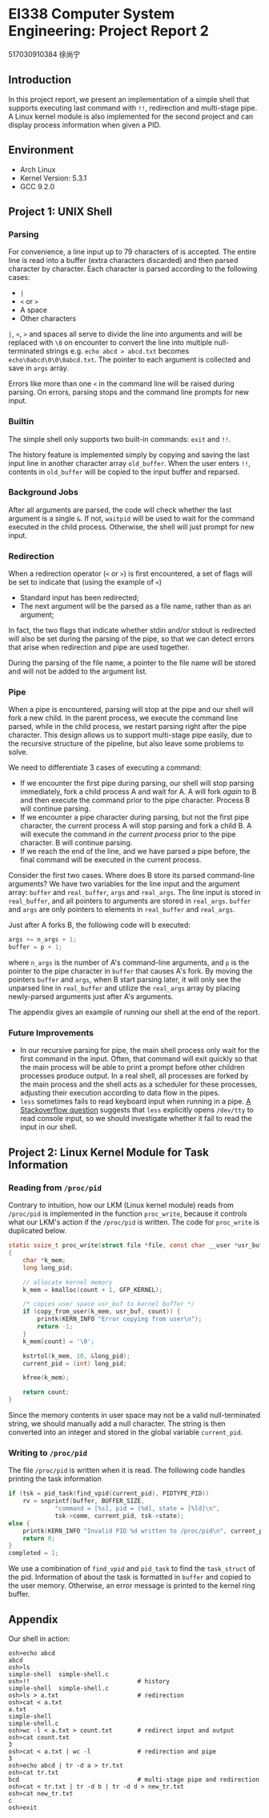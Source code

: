 # EI338 Computer System Engineering: Project Report 2

517030910384 徐尚宁

## Introduction

In this project report, we present an implementation of a simple shell that supports executing last command with `!!`, redirection and multi-stage pipe. A Linux kernel module is also implemented for the second project and can display process information when given a PID.

## Environment

- Arch Linux
- Kernel Version: 5.3.1
- GCC 9.2.0

## Project 1: UNIX Shell

### Parsing

For convenience, a line input up to 79 characters of is accepted. The entire line is read into a buffer (extra characters discarded) and then parsed character by character. Each character is parsed according to the following cases:
- `|`
- `<` or `>`
- A space
- Other characters

`|`, `<`, `>` and spaces all serve to divide the line into arguments and will be replaced with `\0` on encounter to convert the line into multiple null-terminated strings e.g. `echo abcd > abcd.txt` becomes `echo\0abcd\0\0\0abcd.txt`. The pointer to each argument is collected and save in `args` array.

Errors like more than one `<` in the command line will be raised during parsing. On errors, parsing stops and the command line prompts for new input.

### Builtin

The simple shell only supports two built-in commands: `exit` and `!!`.

The history feature is implemented simply by copying and saving the last input line in another character array `old_buffer`. When the user enters `!!`, contents in `old_buffer` will be copied to the input buffer and reparsed.

### Background Jobs

After all arguments are parsed, the code will check whether the last argument is a single `&`. If not, `waitpid` will be used to wait for the command executed in the child process. Otherwise, the shell will just prompt for new input.

### Redirection

When a redirection operator (`<` or `>`) is first encountered, a set of flags will be set to indicate that (using the example of `<`)
- Standard input has been redirected;
- The next argument will be the parsed as a file name, rather than as an argument;

In fact, the two flags that indicate whether stdin and/or stdout is redirected will also be set during the parsing of the pipe, so that we can detect errors that arise when redirection and pipe are used together.

During the parsing of the file name, a pointer to the file name will be stored and will not be added to the argument list.

### Pipe

When a pipe is encountered, parsing will stop at the pipe and our shell will fork a new child. In the parent process, we execute the command line parsed, while in the child process, we restart parsing right after the pipe character. This design allows us to support multi-stage pipe easily, due to the recursive structure of the pipeline, but also leave some problems to solve.

We need to differentiate 3 cases of executing a command:
- If we encounter the first pipe during parsing, our shell will stop parsing immediately, fork a child process A and wait for A. A will fork *again* to B and then execute the command prior to the pipe character. Process B will continue parsing.
- If we encounter a pipe character during parsing, but not the first pipe character, the current process A will stop parsing and fork a child B. A will execute the command *in the current process* prior to the pipe character. B will continue parsing.
- If we reach the end of the line, and we have parsed a pipe before, the final command will be executed in the current process.

Consider the first two cases. Where does B store its parsed command-line arguments? We have two variables for the line input and the argument array: `buffer` and `real_buffer`, `args` and `real_args`. The line input is stored in `real_buffer`, and all pointers to arguments are stored in `real_args`. `buffer` and `args` are only pointers to elements in `real_buffer` and `real_args`.

Just after A forks B, the following code will b executed:

```c
args += n_args + 1;
buffer = p + 1;
```

where `n_args` is the number of A's command-line arguments, and `p` is the pointer to the pipe character in `buffer` that causes A's fork. By moving the pointers `buffer` and `args`, when B start parsing later, it will only see the unparsed line in `real_buffer` and utilize the `real_args` array by placing newly-parsed arguments just after A's arguments.

The appendix gives an example of running our shell at the end of the report.

### Future Improvements

- In our recursive parsing for pipe, the main shell process only wait for the first command in the input. Often, that command will exit quickly so that the main process will be able to print a prompt before other children processes produce output. In a real shell, all processes are forked by the main process and the shell acts as a scheduler for these processes, adjusting their execution according to data flow in the pipes.
- `less` sometimes fails to read keyboard input when running in a pipe. [A Stackoverflow question](https://stackoverflow.com/questions/46930395/pipeline-management-in-linux-shell) suggests that `less` explicitly opens `/dev/tty` to read console input, so we should investigate whether it fail to read the input in our shell.

## Project 2: Linux Kernel Module for Task Information

### Reading from `/proc/pid`

Contrary to intuition, how our LKM (Linux kernel module) reads from `/proc/pid` is implemented in the function `proc_write`, because it controls what our LKM's action if the `/proc/pid` is written. The code for `proc_write` is duplicated below.

```c
static ssize_t proc_write(struct file *file, const char __user *usr_buf, size_t count, loff_t *pos)
{
    char *k_mem;
    long long_pid;

    // allocate kernel memory
    k_mem = kmalloc(count + 1, GFP_KERNEL);

    /* copies user space usr_buf to kernel buffer */
    if (copy_from_user(k_mem, usr_buf, count)) {
        printk(KERN_INFO "Error copying from user\n");
        return -1;
    }
    k_mem[count] = '\0';

    kstrtol(k_mem, 10, &long_pid);
    current_pid = (int) long_pid;

    kfree(k_mem);

    return count;
}
```

Since the memory contents in user space may not be a valid null-terminated string, we should manually add a null character. The string is then converted into an integer and stored in the global variable `current_pid`.

### Writing to `/proc/pid`

The file `/proc/pid` is written when it is read. The following code handles printing the task information

```c
if (tsk = pid_task(find_vpid(current_pid), PIDTYPE_PID))
    rv = snprintf(buffer, BUFFER_SIZE,
             "command = [%s], pid = [%d], state = [%ld]\n",
             tsk->comm, current_pid, tsk->state);
else {
    printk(KERN_INFO "Invalid PID %d written to /proc/pid\n", current_pid);
    return 0;
}
completed = 1;
```

We use a combination of `find_vpid` and `pid_task` to find the `task_struct` of the pid. Information of about the task is formatted in `buffer` and copied to the user memory. Otherwise, an error message is printed to the kernel ring buffer.

## Appendix

Our shell in action:

```
osh>echo abcd
abcd
osh>ls
simple-shell  simple-shell.c
osh>!!                              # history
simple-shell  simple-shell.c
osh>ls > a.txt                      # redirection
osh>cat < a.txt
a.txt
simple-shell
simple-shell.c
osh>wc -l < a.txt > count.txt       # redirect input and output
osh>cat count.txt
3
osh>cat < a.txt | wc -l             # redirection and pipe
3
osh>echo abcd | tr -d a > tr.txt
osh>cat tr.txt
bcd                                 # multi-stage pipe and redirection
osh>cat < tr.txt | tr -d b | tr -d d > new_tr.txt
osh>cat new_tr.txt
c
osh>exit
```
